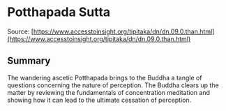 # Potthapada Sutta

Source: [https://www.accesstoinsight.org/tipitaka/dn/dn.09.0.than.html](https://www.accesstoinsight.org/tipitaka/dn/dn.09.0.than.html)

## Summary
The wandering ascetic Potthapada brings to the Buddha a tangle of questions concerning the nature of perception. The Buddha clears up the matter by reviewing the fundamentals of concentration meditation and showing how it can lead to the ultimate cessation of perception.